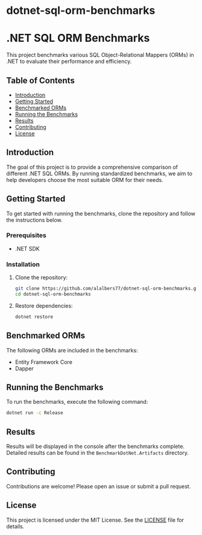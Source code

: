 # dotnet-sql-orm-benchmarks

# .NET SQL ORM Benchmarks

This project benchmarks various SQL Object-Relational Mappers (ORMs) in .NET to evaluate their performance and efficiency.

## Table of Contents
- [Introduction](#introduction)
- [Getting Started](#getting-started)
- [Benchmarked ORMs](#benchmarked-orms)
- [Running the Benchmarks](#running-the-benchmarks)
- [Results](#results)
- [Contributing](#contributing)
- [License](#license)

## Introduction
The goal of this project is to provide a comprehensive comparison of different .NET SQL ORMs. By running standardized benchmarks, we aim to help developers choose the most suitable ORM for their needs.

## Getting Started
To get started with running the benchmarks, clone the repository and follow the instructions below.

### Prerequisites
- .NET SDK

### Installation
1. Clone the repository:
    ```sh
    git clone https://github.com/alalbers77/dotnet-sql-orm-benchmarks.git
    cd dotnet-sql-orm-benchmarks
    ```
2. Restore dependencies:
    ```sh
    dotnet restore
    ```

## Benchmarked ORMs
The following ORMs are included in the benchmarks:
- Entity Framework Core
- Dapper

## Running the Benchmarks
To run the benchmarks, execute the following command:
```sh
dotnet run -c Release
```

## Results
Results will be displayed in the console after the benchmarks complete. Detailed results can be found in the `BenchmarkDotNet.Artifacts` directory.

## Contributing
Contributions are welcome! Please open an issue or submit a pull request.

## License
This project is licensed under the MIT License. See the [LICENSE](LICENSE) file for details.